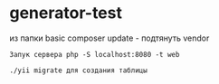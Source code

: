 # generator-test

из папки basic
    composer update - подтянуть vendor

    Запук сервера php -S localhost:8080 -t web

    ./yii migrate для создания таблицы
